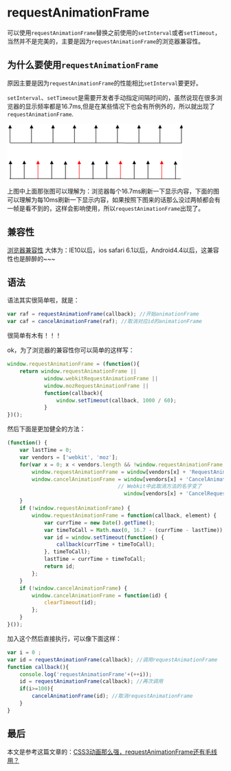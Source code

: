 # requestAnimationFrame

可以使用`requestAnimationFrame`替换之前使用的`setInterval`或者`setTimeout`，当然并不是完美的，主要是因为`requestAnimationFrame`的浏览器兼容性。

## 为什么要使用`requestAnimationFrame`
原因主要是因为`requestAnimationFrame`的性能相比`setInterval`要更好。

`setInterval`、`setTimeout`是需要开发者手动指定间隔时间的，虽然说现在很多浏览器的显示频率都是16.7ms,但是在某些情况下也会有所例外的，所以就出现了`requestAnimationFrame`.

![frame-lost.png](./images/frame-lost.png)

上图中上面那张图可以理解为：浏览器每个16.7ms刷新一下显示内容，下面的图可以理解为每10ms刷新一下显示内容，如果按照下图来的话那么没过两帧都会有一帧是看不到的，这样会影响使用，所以`requestAnimationFrame`出现了。
## 兼容性
[浏览器兼容性](http://caniuse.com/#feat=requestanimationframe)
大体为：IE10以后，ios safari 6.1以后，Android4.4以后，这兼容性也是醉醉的~~~

## 语法
语法其实很简单啦，就是：
```js
var raf = requestAnimationFrame(callback); //开始animationFrame
var caf = cancelAnimationFrame(raf); //取消对应id的animationFrame
```
很简单有木有！！！

ok，为了浏览器的兼容性你可以简单的这样写：
```js
window.requestAnimationFrame = (function(){
    return window.requestAnimationFrame ||
            window.webkitRequestAnimationFrame ||
            window.mozRequestAnimationFrame ||
            function(callback){
                window.setTimeout(callback, 1000 / 60);
            }
})();
```
然后下面是更加健全的方法：
```js
(function() {
    var lastTime = 0;
    var vendors = ['webkit', 'moz'];
    for(var x = 0; x < vendors.length && !window.requestAnimationFrame; ++x) {
        window.requestAnimationFrame = window[vendors[x] + 'RequestAnimationFrame'];
        window.cancelAnimationFrame = window[vendors[x] + 'CancelAnimationFrame'] ||
                                    // Webkit中此取消方法的名字变了
                                      window[vendors[x] + 'CancelRequestAnimationFrame'];
    }
    if (!window.requestAnimationFrame) {
        window.requestAnimationFrame = function(callback, element) {
            var currTime = new Date().getTime();
            var timeToCall = Math.max(0, 16.7 - (currTime - lastTime));
            var id = window.setTimeout(function() {
                callback(currTime + timeToCall);
            }, timeToCall);
            lastTime = currTime + timeToCall;
            return id;
        };
    }
    if (!window.cancelAnimationFrame) {
        window.cancelAnimationFrame = function(id) {
            clearTimeout(id);
        };
    }
}());
```
加入这个然后直接执行，可以像下面这样：
```js
var i = 0 ;
var id = requestAnimationFrame(callback); //调用requestAnimationFrame
function callback(){
    console.log('requestAnimationFrame'+(++i));
    id = requestAnimationFrame(callback); //再次调用
    if(i>=100){
        cancelAnimationFrame(id); //取消requestAnimationFrame
    }
}
```
## 最后

本文是参考这篇文章的：[CSS3动画那么强，requestAnimationFrame还有毛线用？](http://www.zhangxinxu.com/wordpress/2013/09/css3-animation-requestanimationframe-tween-%E5%8A%A8%E7%94%BB%E7%AE%97%E6%B3%95/)
